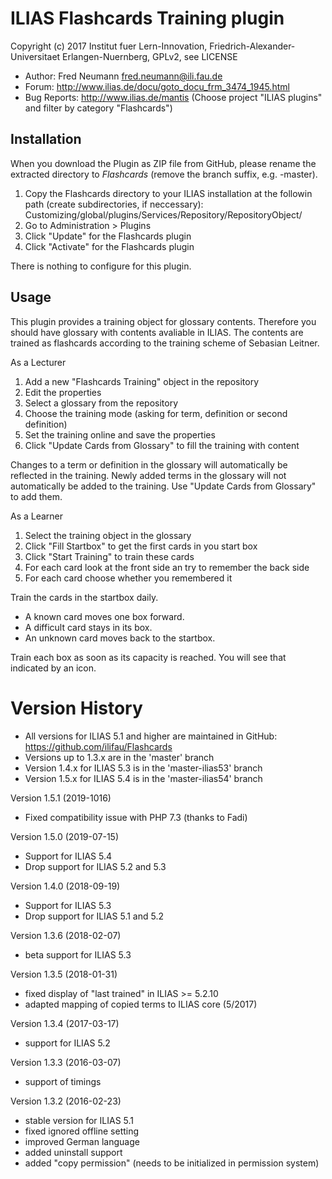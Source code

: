 ILIAS Flashcards Training plugin
================================

Copyright (c) 2017 Institut fuer Lern-Innovation, Friedrich-Alexander-Universitaet Erlangen-Nuernberg, GPLv2, see LICENSE

- Author:   Fred Neumann <fred.neumann@ili.fau.de>
- Forum: http://www.ilias.de/docu/goto_docu_frm_3474_1945.html
- Bug Reports: http://www.ilias.de/mantis (Choose project "ILIAS plugins" and filter by category "Flashcards")

Installation
------------
When you download the Plugin as ZIP file from GitHub, please rename the extracted directory to *Flashcards*
(remove the branch suffix, e.g. -master).

1. Copy the Flashcards directory to your ILIAS installation at the followin path (create subdirectories, if neccessary):
Customizing/global/plugins/Services/Repository/RepositoryObject/
2. Go to Administration > Plugins
3. Click "Update" for the Flashcards plugin
4. Click "Activate" for the Flashcards plugin

There is nothing to configure for this plugin.

Usage
-----
This plugin provides a training object for glossary contents.
Therefore you should have glossary with contents avaliable in ILIAS. 
The contents are trained as flashcards according to the training scheme of Sebasian Leitner.

As a Lecturer

1. Add a new "Flashcards Training" object in the repository
2. Edit the properties 
3. Select a glossary from the repository
4. Choose the training mode (asking for term, definition or second definition)
5. Set the training online and save the properties
6. Click "Update Cards from Glossary" to fill the training with content

Changes to a term or definition in the glossary will automatically be reflected in the training.
Newly added terms in the glossary will not automatically be added to the training.
Use "Update Cards from Glossary" to add them.

As a Learner

1. Select the training object in the glossary
2. Click "Fill Startbox" to get the first cards in you start box
3. Click "Start Training" to train these cards
4. For each card look at the front side an try to remember the back side
5. For each card choose whether you remembered it

Train the cards in the startbox daily.

* A known card moves one box forward.
* A difficult card stays in its box.
* An unknown card moves back to the startbox.

Train each box as soon as its capacity is reached. You will see that indicated by an icon.

Version History
===============

* All versions for ILIAS 5.1 and higher are maintained in GitHub: https://github.com/ilifau/Flashcards
* Versions up to 1.3.x are in the 'master' branch
* Version 1.4.x for ILIAS 5.3 is in the 'master-ilias53' branch
* Version 1.5.x for ILIAS 5.4 is in the 'master-ilias54' branch

Version 1.5.1 (2019-1016)
* Fixed compatibility issue with PHP 7.3 (thanks to Fadi)

Version 1.5.0 (2019-07-15)
* Support for ILIAS 5.4
* Drop support for ILIAS 5.2 and 5.3

Version 1.4.0 (2018-09-19)
* Support for ILIAS 5.3
* Drop support for ILIAS 5.1 and 5.2

Version 1.3.6 (2018-02-07)
* beta support for ILIAS 5.3

Version 1.3.5 (2018-01-31)
* fixed display of "last trained" in ILIAS >= 5.2.10
* adapted mapping of copied terms to ILIAS core (5/2017)

Version 1.3.4 (2017-03-17)
* support for ILIAS 5.2

Version 1.3.3 (2016-03-07)
* support of timings

Version 1.3.2 (2016-02-23)
* stable version for ILIAS 5.1
* fixed ignored offline setting
* improved German language
* added uninstall support
* added "copy permission" (needs to be initialized in permission system)